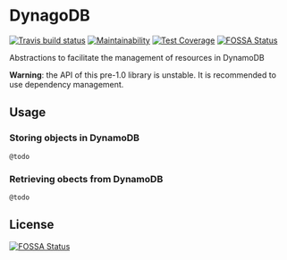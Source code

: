 # DynagoDB

[![Travis build status](https://api.travis-ci.org/sjauld/dynagodb.png)](https://travis-ci.org/sjauld/dynagodb)
[![Maintainability](https://api.codeclimate.com/v1/badges/620d10f572d4047367d5/maintainability)](https://codeclimate.com/github/sjauld/dynagodb/maintainability)
[![Test Coverage](https://api.codeclimate.com/v1/badges/620d10f572d4047367d5/test_coverage)](https://codeclimate.com/github/sjauld/dynagodb/test_coverage)
[![FOSSA Status](https://app.fossa.io/api/projects/git%2Bgithub.com%2Fsjauld%2Fdynagodb.svg?type=shield)](https://app.fossa.io/projects/git%2Bgithub.com%2Fsjauld%2Fdynagodb?ref=badge_shield)

Abstractions to facilitate the management of resources in DynamoDB

__Warning__: the API of this pre-1.0 library is unstable. It is recommended to use
dependency management.

## Usage

### Storing objects in DynamoDB

```golang
@todo
```

### Retrieving obects from DynamoDB

```golang
@todo
```

## License

[![FOSSA Status](https://app.fossa.io/api/projects/git%2Bgithub.com%2Fsjauld%2Fdynagodb.svg?type=large)](https://app.fossa.io/projects/git%2Bgithub.com%2Fsjauld%2Fdynagodb?ref=badge_large)